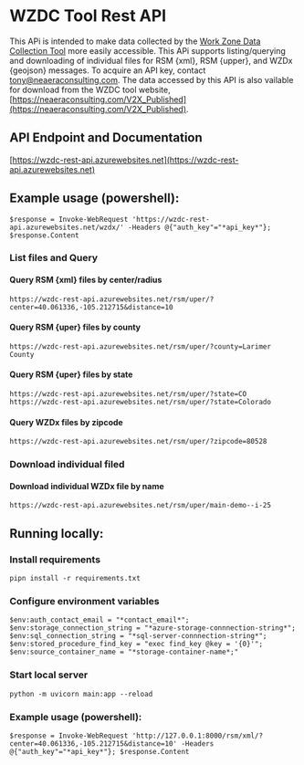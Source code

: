 # WZDC Tool Rest API

This APi is intended to make data collected by the [Work Zone Data Collection Tool](https://github.com/TonyEnglish/Work_Zone_Data_Collection_Toolset) more easily accessible. This APi supports listing/querying and downloading of individual files for RSM {xml}, RSM {upper}, and WZDx {geojson} messages. To acquire an API key, contact [tony@neaeraconsulting.com](mailto://tony@neaeraconsulting.com). The data accessed by this API is also vailable for download from the WZDC tool website, [https://neaeraconsulting.com/V2X_Published](https://neaeraconsulting.com/V2X_Published). 

## API Endpoint and Documentation
[https://wzdc-rest-api.azurewebsites.net](https://wzdc-rest-api.azurewebsites.net)

## Example usage (powershell):
`$response = Invoke-WebRequest 'https://wzdc-rest-api.azurewebsites.net/wzdx/' -Headers @{"auth_key"="*api_key*"}; $response.Content`

### List files and Query
#### Query RSM {xml} files by center/radius
`https://wzdc-rest-api.azurewebsites.net/rsm/uper/?center=40.061336,-105.212715&distance=10`

#### Query RSM {uper} files by county
`https://wzdc-rest-api.azurewebsites.net/rsm/uper/?county=Larimer County`

#### Query RSM {uper} files by state
`https://wzdc-rest-api.azurewebsites.net/rsm/uper/?state=CO`
`https://wzdc-rest-api.azurewebsites.net/rsm/uper/?state=Colorado`

#### Query WZDx files by zipcode
`https://wzdc-rest-api.azurewebsites.net/rsm/uper/?zipcode=80528`

### Download individual filed
#### Download individual WZDx file by name
`https://wzdc-rest-api.azurewebsites.net/rsm/uper/main-demo--i-25`


## Running locally: 

### Install requirements
`pipn install -r requirements.txt`

### Configure environment variables
`$env:auth_contact_email = "*contact_email*";
$env:storage_connection_string = "*azure-storage-connnection-string*";
$env:sql_connection_string = "*sql-server-connnection-string*";
$env:stored_procedure_find_key = "exec find_key @key = '{0}'";
$env:source_container_name = "*storage-container-name*;"`

### Start local server
`python -m uvicorn main:app --reload`

### Example usage (powershell):
`$response = Invoke-WebRequest 'http://127.0.0.1:8000/rsm/xml/?center=40.061336,-105.212715&distance=10' -Headers @{"auth_key"="*api_key*"}; $response.Content`

